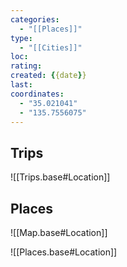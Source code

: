 ```yaml
---
categories:
  - "[[Places]]"
type:
  - "[[Cities]]"
loc:
rating:
created: {{date}}
last:
coordinates:
  - "35.021041"
  - "135.7556075"
---
```

## Trips

![[Trips.base#Location]]

## Places

![[Map.base#Location]]

![[Places.base#Location]]